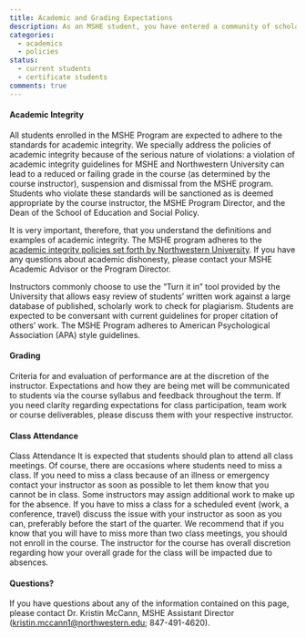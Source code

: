 ```yaml
---
title: Academic and Grading Expectations
description: As an MSHE student, you have entered a community of scholarship in which academic integrity is of the highest value. Criteria for and evaluation of performance are at the discretion of the instructor. Expectations and how they are being met will be communicated to students via the course syllabus and feedback throughout the term.
categories: 
  - academics
  - policies
status:
  - current students
  - certificate students
comments: true
---
```

#### Academic Integrity

All students enrolled in the MSHE Program are expected to adhere to the standards for academic integrity. We specially address the policies of academic integrity because of the serious nature of violations: a violation of academic integrity guidelines for MSHE and Northwestern University can lead to a reduced or failing grade in the course (as determined by the course instructor), suspension and dismissal from the MSHE program. Students who violate these standards will be sanctioned as is deemed appropriate by the course instructor, the MSHE Program Director, and the Dean of the School of Education and Social Policy.

It is very important, therefore, that you understand the definitions and examples of academic integrity. The MSHE program adheres to the [academic integrity policies set forth by Northwestern University](http://www.northwestern.edu/provost/students/integrity/). If you have any questions about academic dishonesty, please contact your MSHE Academic Advisor or the Program Director.

Instructors commonly choose to use the “Turn it in” tool provided by the University that allows easy review of students’ written work against a large database of published, scholarly work to check for plagiarism. Students are expected to be conversant with current guidelines for proper citation of others’ work. The MSHE Program adheres to American Psychological Association (APA) style guidelines.

#### Grading

Criteria for and evaluation of performance are at the discretion of the instructor. Expectations and how they are being met will be communicated to students via the course syllabus and feedback throughout the term. If you need clarity regarding expectations for class participation, team work or course deliverables, please discuss them with your respective instructor.

#### Class Attendance

Class Attendance It is expected that students should plan to attend all class meetings. Of course, there are occasions where students need to miss a class. If you need to miss a class because of an illness or emergency contact your instructor as soon as possible to let them know that you cannot be in class. Some instructors may assign additional work to make up for the absence. If you have to miss a class for a scheduled event (work, a conference, travel) discuss the issue with your instructor as soon as you can, preferably before the start of the quarter. We recommend that if you know that you will have to miss more than two class meetings, you should not enroll in the course. The instructor for the course has overall discretion regarding how your overall grade for the class will be impacted due to absences.

#### Questions?

If you have questions about any of the information contained on this page, please contact Dr. Kristin McCann, MSHE Assistant Director ([kristin.mccann1@northwestern.edu](mailto:kristin.mccann1@northwestern.edu); 847-491-4620).